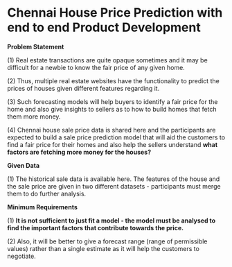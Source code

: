 # Chennai House Price Prediction with end to end Product Development
**Problem Statement**

(1) Real estate transactions are quite opaque sometimes and it may be difficult for a newbie to know the fair price of any given home. 

(2) Thus, multiple real estate websites have the functionality to predict the prices of houses given different features regarding it. 

(3) Such forecasting models will help buyers to identify a fair price for the home and also give insights to sellers as to how to build homes that fetch them more money. 

(4) Chennai house sale price data is shared here and the participants are expected to build a sale price prediction model that will aid the customers to find a fair price for their homes and also help the sellers understand **what factors are fetching more money for the houses?**

**Given Data**

(1) The historical sale data is available here. The features of the house and the sale price are given in two different datasets - participants must merge them to do further analysis.

**Minimum Requirements**

(1) **It is not sufficient to just fit a model - the model must be analysed to find the important factors that contribute towards the price.**

(2) Also, it will be better to give a forecast range (range of permissible values) rather than a single estimate as it will help the customers to negotiate.



